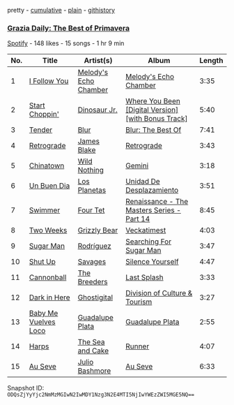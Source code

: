 pretty - [cumulative](/playlists/cumulative/2ns4wV7T6X3vlCnzxYwagu.md) - [plain](/playlists/plain/2ns4wV7T6X3vlCnzxYwagu) - [githistory](https://github.githistory.xyz/mackorone/spotify-playlist-archive/blob/main/playlists/plain/2ns4wV7T6X3vlCnzxYwagu)

### [Grazia Daily: The Best of Primavera](https://open.spotify.com/playlist/2ns4wV7T6X3vlCnzxYwagu)

> 

[Spotify](https://open.spotify.com/user/spotify) - 148 likes - 15 songs - 1 hr 9 min

| No. | Title | Artist(s) | Album | Length |
|---|---|---|---|---|
| 1 | [I Follow You](https://open.spotify.com/track/2vOcaHWCGCLUsYuryM9iC4) | [Melody's Echo Chamber](https://open.spotify.com/artist/1S0vL284jxZYKtZQ2jsQ2X) | [Melody's Echo Chamber](https://open.spotify.com/album/6bEUO42UQwqUae2ptjd7XT) | 3:35 |
| 2 | [Start Choppin'](https://open.spotify.com/track/5vlvuYDeC10hTC82qT6In3) | [Dinosaur Jr.](https://open.spotify.com/artist/267VY6GX5LyU5c9M85ECZQ) | [Where You Been \[Digital Version\] \[with Bonus Track\]](https://open.spotify.com/album/1qeu2eJJWAn1cLSW0EOZij) | 5:40 |
| 3 | [Tender](https://open.spotify.com/track/6p4sru0M36Cs5BL4qoSPw6) | [Blur](https://open.spotify.com/artist/7MhMgCo0Bl0Kukl93PZbYS) | [Blur: The Best Of](https://open.spotify.com/album/1bgkxe4t0HNeLn9rhrx79x) | 7:41 |
| 4 | [Retrograde](https://open.spotify.com/track/6ZEaDwf50SdJzHcVSQx0vL) | [James Blake](https://open.spotify.com/artist/53KwLdlmrlCelAZMaLVZqU) | [Retrograde](https://open.spotify.com/album/2BKbc6nJGKsJ42c9J7INmh) | 3:43 |
| 5 | [Chinatown](https://open.spotify.com/track/0UQc1EkgxdIB3nGVTuAXKI) | [Wild Nothing](https://open.spotify.com/artist/6NrkINd80slV25wkBu9mEB) | [Gemini](https://open.spotify.com/album/2UoAYpQzSNLuW47goFJE5x) | 3:18 |
| 6 | [Un Buen Dia](https://open.spotify.com/track/53AdGgVPCP8P4CutTFKJ1V) | [Los Planetas](https://open.spotify.com/artist/0N1TIXCk9Q9JbEPXQDclEL) | [Unidad De Desplazamiento](https://open.spotify.com/album/3CALAHUrBmAtGjVj82x5tz) | 3:51 |
| 7 | [Swimmer](https://open.spotify.com/track/5SAr4Qtu1SpnVcI8aVBTYb) | [Four Tet](https://open.spotify.com/artist/7Eu1txygG6nJttLHbZdQOh) | [Renaissance \- The Masters Series \- Part 14](https://open.spotify.com/album/68ESNe3KOlfkj9pUZnO0bF) | 8:45 |
| 8 | [Two Weeks](https://open.spotify.com/track/0iTpQYzJnYgh7kIxyq8A2O) | [Grizzly Bear](https://open.spotify.com/artist/2Jv5eshHtLycR6R8KQCdc4) | [Veckatimest](https://open.spotify.com/album/6FIFqclBriPCb0SjWDaHIk) | 4:03 |
| 9 | [Sugar Man](https://open.spotify.com/track/52BUOdNI2TneBPq4EFOtAy) | [Rodríguez](https://open.spotify.com/artist/5PrHzxc3kFm4hIrGNmelpX) | [Searching For Sugar Man](https://open.spotify.com/album/4s7qz6sSmn1gzphGM9P5dK) | 3:47 |
| 10 | [Shut Up](https://open.spotify.com/track/12RC8PzvADK34H7DoyD8GH) | [Savages](https://open.spotify.com/artist/1WFsBUAgQmrGQQEUyFKS60) | [Silence Yourself](https://open.spotify.com/album/0aMC5DDAF86GvYNPaivEKd) | 4:47 |
| 11 | [Cannonball](https://open.spotify.com/track/11nv53N7ZnNTCgyl8yxvYd) | [The Breeders](https://open.spotify.com/artist/1xgFexIwrf2QjbU0buCNnp) | [Last Splash](https://open.spotify.com/album/4lxW0axOKlImAQ0akMRz61) | 3:33 |
| 12 | [Dark in Here](https://open.spotify.com/track/52ZtJfqbjrhmY9JsIAkRjh) | [Ghostigital](https://open.spotify.com/artist/3Kc4TydlaYR0L2OPD2h84o) | [Division of Culture & Tourism](https://open.spotify.com/album/7b4gZNnnK5IkkijGljbnNk) | 3:27 |
| 13 | [Baby Me Vuelves Loco](https://open.spotify.com/track/4BFIYVmNltRIHrlbjV9Gly) | [Guadalupe Plata](https://open.spotify.com/artist/7j7j2bTOawrElFWLh1bsoK) | [Guadalupe Plata](https://open.spotify.com/album/4RBOFAjtA1snJPJt4gcWb7) | 2:55 |
| 14 | [Harps](https://open.spotify.com/track/29fX2FFxtr90gXSK0hkPw0) | [The Sea and Cake](https://open.spotify.com/artist/0ihBDeJlIlXo4LFfAllsGm) | [Runner](https://open.spotify.com/album/2aTmpmdssF8Wj8Xaz6kKyL) | 4:07 |
| 15 | [Au Seve](https://open.spotify.com/track/2IZRKyfNf5wkUxz89DSCgV) | [Julio Bashmore](https://open.spotify.com/artist/0WAZJYudbUpl0EOjvdrnRG) | [Au Seve](https://open.spotify.com/album/4B7suN0MtI45BxJCDleJ8r) | 6:33 |

Snapshot ID: `ODQsZjYyYjc2NmMzMGIwN2IwMDY1Nzg3N2E4MTI5NjIwYWEzZWI5MGE5NQ==`
